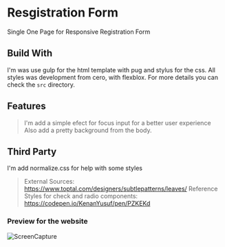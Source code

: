 # Resgistration Form

Single One Page for Responsive Registration Form

## Build With

I'm was use gulp for the html template with pug and stylus for the css. All styles was development from cero, with flexblox. For more details you can check the `src` directory.

## Features

> I'm add a simple efect for focus input for a better user experience
> Also add a pretty background from the body.

## Third Party

I'm add normalize.css for help with some styles

> External Sources: https://www.toptal.com/designers/subtlepatterns/leaves/
> Reference Styles for check and radio components: https://codepen.io/KenanYusuf/pen/PZKEKd

### Preview for the website

![ScreenCapture](https://drive.google.com/uc?export=view&id=1oNBIn7nOMw-RlDQYv0di9aC-ECX-AJia)
